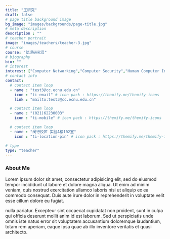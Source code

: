 ```yaml
---
title: "王研究"
draft: false
# page title background image
bg_image: "images/backgrounds/page-title.jpg"
# meta description
description : ""
# teacher portrait
image: "images/teachers/teacher-3.jpg"
# course
course: "助理研究员"
# biography
bio: ""
# interest
interest: ["Computer Networking","Computer Security","Human Computer Interfacing"]
# contact info
contact:
  # contact item loop
  - name : "test3@cc.ecnu.edu.cn"
    icon : "ti-email" # icon pack : https://themify.me/themify-icons
    link : "mailto:test3@cc.ecnu.edu.cn"

  # contact item loop
  - name : "(021)62230003"
    icon : "ti-mobile" # icon pack : https://themify.me/themify-icons

  # contact item loop
  - name : "闵行校区 实验A楼102室"
    icon : "ti-location-pin" # icon pack : https://themify.me/themify-icons

# type
type: "teacher"
---
```


### About Me

Lorem ipsum dolor sit amet, consectetur adipisicing elit, sed do eiusmod tempor incididunt ut
labore et dolore magna aliqua. Ut enim ad minim veniam, quis nostrud exercitation ullamco laboris nisi ut aliquip ex ea commodo consequat. Duis aute irure dolor in reprehenderit in voluptate velit esse cillum dolore eu fugiat.

nulla pariatur. Excepteur sint occaecat cupidatat non proident, sunt in culpa qui officia deserunt mollit
anim id est laborum. Sed ut perspiciatis unde omnis iste natus error sit voluptatem accusantium doloremque
laudantium, totam rem aperiam, eaque ipsa quae ab illo inventore veritatis et quasi architecto.